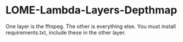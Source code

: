 # LOME-Lambda-Layers-Depthmap
One layer is the ffmpeg. The other is everything else. You must install requirements.txt, include these in the other layer.
